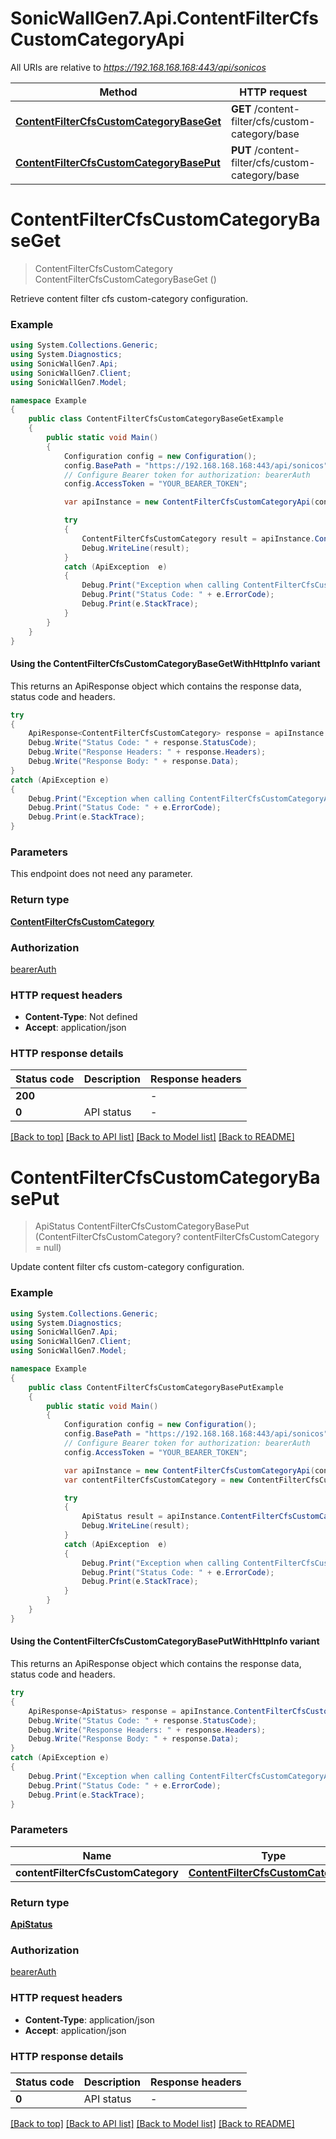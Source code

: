 # SonicWallGen7.Api.ContentFilterCfsCustomCategoryApi

All URIs are relative to *https://192.168.168.168:443/api/sonicos*

| Method | HTTP request | Description |
|--------|--------------|-------------|
| [**ContentFilterCfsCustomCategoryBaseGet**](ContentFilterCfsCustomCategoryApi.md#contentfiltercfscustomcategorybaseget) | **GET** /content-filter/cfs/custom-category/base |  |
| [**ContentFilterCfsCustomCategoryBasePut**](ContentFilterCfsCustomCategoryApi.md#contentfiltercfscustomcategorybaseput) | **PUT** /content-filter/cfs/custom-category/base |  |

<a id="contentfiltercfscustomcategorybaseget"></a>
# **ContentFilterCfsCustomCategoryBaseGet**
> ContentFilterCfsCustomCategory ContentFilterCfsCustomCategoryBaseGet ()



Retrieve content filter cfs custom-category configuration.

### Example
```csharp
using System.Collections.Generic;
using System.Diagnostics;
using SonicWallGen7.Api;
using SonicWallGen7.Client;
using SonicWallGen7.Model;

namespace Example
{
    public class ContentFilterCfsCustomCategoryBaseGetExample
    {
        public static void Main()
        {
            Configuration config = new Configuration();
            config.BasePath = "https://192.168.168.168:443/api/sonicos";
            // Configure Bearer token for authorization: bearerAuth
            config.AccessToken = "YOUR_BEARER_TOKEN";

            var apiInstance = new ContentFilterCfsCustomCategoryApi(config);

            try
            {
                ContentFilterCfsCustomCategory result = apiInstance.ContentFilterCfsCustomCategoryBaseGet();
                Debug.WriteLine(result);
            }
            catch (ApiException  e)
            {
                Debug.Print("Exception when calling ContentFilterCfsCustomCategoryApi.ContentFilterCfsCustomCategoryBaseGet: " + e.Message);
                Debug.Print("Status Code: " + e.ErrorCode);
                Debug.Print(e.StackTrace);
            }
        }
    }
}
```

#### Using the ContentFilterCfsCustomCategoryBaseGetWithHttpInfo variant
This returns an ApiResponse object which contains the response data, status code and headers.

```csharp
try
{
    ApiResponse<ContentFilterCfsCustomCategory> response = apiInstance.ContentFilterCfsCustomCategoryBaseGetWithHttpInfo();
    Debug.Write("Status Code: " + response.StatusCode);
    Debug.Write("Response Headers: " + response.Headers);
    Debug.Write("Response Body: " + response.Data);
}
catch (ApiException e)
{
    Debug.Print("Exception when calling ContentFilterCfsCustomCategoryApi.ContentFilterCfsCustomCategoryBaseGetWithHttpInfo: " + e.Message);
    Debug.Print("Status Code: " + e.ErrorCode);
    Debug.Print(e.StackTrace);
}
```

### Parameters
This endpoint does not need any parameter.
### Return type

[**ContentFilterCfsCustomCategory**](ContentFilterCfsCustomCategory.md)

### Authorization

[bearerAuth](../README.md#bearerAuth)

### HTTP request headers

 - **Content-Type**: Not defined
 - **Accept**: application/json


### HTTP response details
| Status code | Description | Response headers |
|-------------|-------------|------------------|
| **200** |  |  -  |
| **0** | API status |  -  |

[[Back to top]](#) [[Back to API list]](../README.md#documentation-for-api-endpoints) [[Back to Model list]](../README.md#documentation-for-models) [[Back to README]](../README.md)

<a id="contentfiltercfscustomcategorybaseput"></a>
# **ContentFilterCfsCustomCategoryBasePut**
> ApiStatus ContentFilterCfsCustomCategoryBasePut (ContentFilterCfsCustomCategory? contentFilterCfsCustomCategory = null)



Update content filter cfs custom-category configuration.

### Example
```csharp
using System.Collections.Generic;
using System.Diagnostics;
using SonicWallGen7.Api;
using SonicWallGen7.Client;
using SonicWallGen7.Model;

namespace Example
{
    public class ContentFilterCfsCustomCategoryBasePutExample
    {
        public static void Main()
        {
            Configuration config = new Configuration();
            config.BasePath = "https://192.168.168.168:443/api/sonicos";
            // Configure Bearer token for authorization: bearerAuth
            config.AccessToken = "YOUR_BEARER_TOKEN";

            var apiInstance = new ContentFilterCfsCustomCategoryApi(config);
            var contentFilterCfsCustomCategory = new ContentFilterCfsCustomCategory?(); // ContentFilterCfsCustomCategory? |  (optional) 

            try
            {
                ApiStatus result = apiInstance.ContentFilterCfsCustomCategoryBasePut(contentFilterCfsCustomCategory);
                Debug.WriteLine(result);
            }
            catch (ApiException  e)
            {
                Debug.Print("Exception when calling ContentFilterCfsCustomCategoryApi.ContentFilterCfsCustomCategoryBasePut: " + e.Message);
                Debug.Print("Status Code: " + e.ErrorCode);
                Debug.Print(e.StackTrace);
            }
        }
    }
}
```

#### Using the ContentFilterCfsCustomCategoryBasePutWithHttpInfo variant
This returns an ApiResponse object which contains the response data, status code and headers.

```csharp
try
{
    ApiResponse<ApiStatus> response = apiInstance.ContentFilterCfsCustomCategoryBasePutWithHttpInfo(contentFilterCfsCustomCategory);
    Debug.Write("Status Code: " + response.StatusCode);
    Debug.Write("Response Headers: " + response.Headers);
    Debug.Write("Response Body: " + response.Data);
}
catch (ApiException e)
{
    Debug.Print("Exception when calling ContentFilterCfsCustomCategoryApi.ContentFilterCfsCustomCategoryBasePutWithHttpInfo: " + e.Message);
    Debug.Print("Status Code: " + e.ErrorCode);
    Debug.Print(e.StackTrace);
}
```

### Parameters

| Name | Type | Description | Notes |
|------|------|-------------|-------|
| **contentFilterCfsCustomCategory** | [**ContentFilterCfsCustomCategory?**](ContentFilterCfsCustomCategory?.md) |  | [optional]  |

### Return type

[**ApiStatus**](ApiStatus.md)

### Authorization

[bearerAuth](../README.md#bearerAuth)

### HTTP request headers

 - **Content-Type**: application/json
 - **Accept**: application/json


### HTTP response details
| Status code | Description | Response headers |
|-------------|-------------|------------------|
| **0** | API status |  -  |

[[Back to top]](#) [[Back to API list]](../README.md#documentation-for-api-endpoints) [[Back to Model list]](../README.md#documentation-for-models) [[Back to README]](../README.md)

